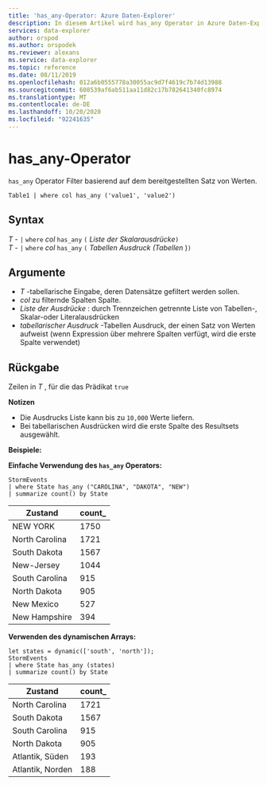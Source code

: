```yaml
---
title: 'has_any-Operator: Azure Daten-Explorer'
description: In diesem Artikel wird has_any Operator in Azure Daten-Explorer beschrieben.
services: data-explorer
author: orspod
ms.author: orspodek
ms.reviewer: alexans
ms.service: data-explorer
ms.topic: reference
ms.date: 08/11/2019
ms.openlocfilehash: 012a6b0555778a30055ac9d7f4619c7b74d13988
ms.sourcegitcommit: 608539af6ab511aa11d82c17b782641340fc8974
ms.translationtype: MT
ms.contentlocale: de-DE
ms.lasthandoff: 10/20/2020
ms.locfileid: "92241635"
---
```

# <a name="has_any-operator"></a>has_any-Operator

`has_any` Operator Filter basierend auf dem bereitgestellten Satz von Werten.

```kusto
Table1 | where col has_any ('value1', 'value2')
```

## <a name="syntax"></a>Syntax

*T* - `|` `where` *col* `has_any` `(` *Liste der Skalarausdrücke*`)`   
*T* - `|` `where` *col* `has_any` `(` *Tabellen Ausdruck (Tabellen* )`)`   
 
## <a name="arguments"></a>Argumente

* *T* -tabellarische Eingabe, deren Datensätze gefiltert werden sollen.
* *col* zu filternde Spalten Spalte.
* *Liste der Ausdrücke* : durch Trennzeichen getrennte Liste von Tabellen-, Skalar-oder Literalausdrücken  
* *tabellarischer Ausdruck* -Tabellen Ausdruck, der einen Satz von Werten aufweist (wenn Expression über mehrere Spalten verfügt, wird die erste Spalte verwendet)

## <a name="returns"></a>Rückgabe

Zeilen in *T* , für die das Prädikat `true`

**Notizen**

* Die Ausdrucks Liste kann bis zu `10,000` Werte liefern.    
* Bei tabellarischen Ausdrücken wird die erste Spalte des Resultsets ausgewählt.   

**Beispiele:**  

**Einfache Verwendung des `has_any` Operators:**  

<!-- csl: https://help.kusto.windows.net/Samples -->
```kusto
StormEvents 
| where State has_any ("CAROLINA", "DAKOTA", "NEW") 
| summarize count() by State
```

|Zustand|count_|
|---|---|
|NEW YORK|1750|
|North Carolina|1721|
|South Dakota|1567|
|New-Jersey|1044|
|South Carolina|915|
|North Dakota|905|
|New Mexico|527|
|New Hampshire|394|


**Verwenden des dynamischen Arrays:**

<!-- csl: https://help.kusto.windows.net/Samples -->
```kusto
let states = dynamic(['south', 'north']);
StormEvents 
| where State has_any (states)
| summarize count() by State
```

|Zustand|count_|
|---|---|
|North Carolina|1721|
|South Dakota|1567|
|South Carolina|915|
|North Dakota|905|
|Atlantik, Süden|193|
|Atlantik, Norden|188|
